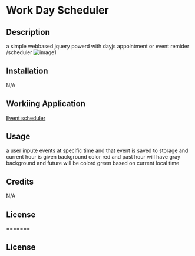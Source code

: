 #  Work Day Scheduler




## Description
 a simple webbased jquery powerd with dayjs appointment or event remider /scheduler
 ![image1](https://i.ibb.co/QYg40TJ/Untitled.jpg)




## Installation

N/A
## Workiing Application
[Event scheduler](https://kumenger.github.io/work-day-Scheduler/)

## Usage

a user inpute events at specific time and that event is saved to storage and current hour is given background color red and past hour will have gray background and future will be colord green based on current local time

## Credits
N/A

## License
=======
## License


